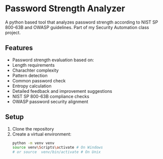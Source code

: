 # Password Strength Analyzer

A python based tool that analyzes password strength according to NIST SP 800-63B and  OWASP guidelines. Part of my Security Automation class project.

## Features

- Password strength evaluation based on:
- Length requirements
- Charachter complexity
- Pattern detection
- Common password check
- Entropy calculation
- Detailed feedback and improvement suggestions
- NIST SP 800-63B compliance checks
- OWASP password security alignment

## Setup

1. Clone the repository
2. Create a virtual environment:
   ```bash
   python -m venv venv
   source venv\Scripts\activate # On Windows
   # or source  venv/bin/activate # On Unix
   